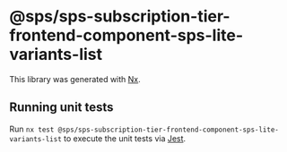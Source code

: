 # @sps/sps-subscription-tier-frontend-component-sps-lite-variants-list

This library was generated with [Nx](https://nx.dev).

## Running unit tests

Run `nx test @sps/sps-subscription-tier-frontend-component-sps-lite-variants-list` to execute the unit tests via [Jest](https://jestjs.io).
